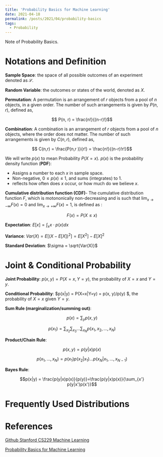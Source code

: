 ```yaml
---
title: 'Probability Basics for Machine Learning'
date: 2021-04-18
permalink: /posts/2021/04/probability-basics
tags:
  - Probability
---
```


Note of Probability Basics.

# Notations and Definition

**Sample Space**: the space of all possible outcomes of an experiment denoted as $\mathcal{S}$.

**Random Variable**: the outcomes or states of the world, denoted as $X$.

**Permutation**: A permutation is an arrangement of $r$ objects from a pool of $n$ objects, in a given order. The number of such arrangements is given by $P(n, r)$, defined as,

$$ P(n, r) = \frac{n!}{(n-r)!}$$

**Combination**: A combination is an arrangement of $r$ objects from a pool of $n$ objects,  where the order does not matter. The number of such arrangements is given by $C(n, r)$, defined as,

$$ C(n,r) = \frac{P(n,r )}{r!} = \frac{n!}{(n-r)!r!}$$

We will write $p(x)$ to mean Probability $P(X = x)$. $p(x)$ is the probability density function (**PDF**):
- Assigns a number to each $x$ in sample space.
- Non-negative, $0 \le p(x) \le 1$, and sums (integrates) to 1.
- reflects how often does $x$ occur, or how much do we believe $x$.

**Cumulative distribution function (CDF)**- The cumulative distribution function $F$, which is motononically non-decreasing and is such that $\lim_{x\to -\infty} F(x) = 0$ and $\lim_{x\to +\infty} F(x) = 1$, is defined as :

$$ F(x) = P(X \le x)$$

**Expectation**:  $E[x] = \int_xx\cdot p(x)dx$

**Variance**: $Var(X) = E[(X-E[X])^2] = E[X^2] - E[X]^2$

**Standard Deviation**: $\sigma = \sqrt{Var(X)}$


# Joint & Conditional Probability

**Joint Probability**: $p(x, y) = P(X=x, Y=y)$, the probability of $X=x$ and $Y=y$. 

**Conditional Probability**: $p(x\|y)  = P(X=x\|Y=y) = p(x, y)/p(y) $, the probability of $X=x$ given $Y=y$. 

**Sum Rule (marginalization/summing out)**:

$$ p(x) = \sum_yp(x,y)$$

$$p(x_1) = \sum_{x_2}\sum_{x_3}...\sum_{x_N}p(x_1, x_2, ..., x_N)$$

**Product/Chain Rule**:

$$p(x,y) = p(y|x)p(x)$$

$$p(x_1, ..., x_N) = p(x_1)p(x_2|x_1)...p(x_N|x_1,...,x_{N-1})$$

**Bayes Rule**:

$$p(x|y) = \frac{p(y|x)p(x)}{p(y)}=\frac{p(y|x)p(x)}{\sum_{x'} p(y|x')p(x')}$$

# Frequently Used Distributions



# References

[Github Stanford CS229 Machine Learning](https://github.com/afshinea/stanford-cs-229-machine-learning/blob/master/en/refresher-probabilities-statistics.pdf)

[Probability Basics for Machine Learning](http://www.cs.toronto.edu/~urtasun/courses/CSC2515/Tutorial-ReviewProbability.pdf)

